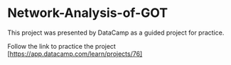 # Network-Analysis-of-GOT

This project was presented by DataCamp as a guided project for practice. 

Follow the link to practice the project
[https://app.datacamp.com/learn/projects/76]

